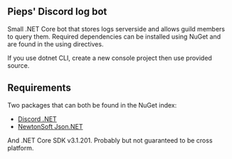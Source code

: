 ## Pieps' Discord log bot

Small .NET Core bot that stores logs serverside and allows guild members to query them. Required dependencies
can be installed using NuGet and are found in the using directives.

If you use dotnet CLI, create a new console project then use provided source.

## Requirements
Two packages that can both be found in the NuGet index:
* [Discord .NET](https://github.com/discord-net/Discord.Net)
* [NewtonSoft Json.NET](https://github.com/JamesNK/Newtonsoft.Json)

And .NET Core SDK v3.1.201. Probably but not guaranteed to be cross platform.
